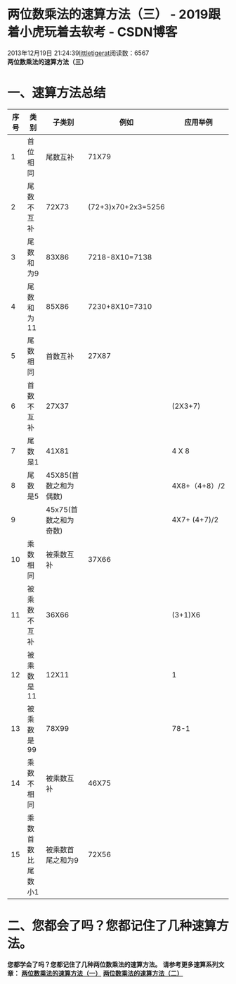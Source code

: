 # 两位数乘法的速算方法（三） - 2019跟着小虎玩着去软考 - CSDN博客
2013年12月19日 21:24:39[littletigerat](https://me.csdn.net/littletigerat)阅读数：6567
**两位数乘法的速算方法（三）**
# 一、速算方法总结
|**序号**|**类别**|**子类别**|**例如**|**应用举例**|
|----|----|----|----|----|
|1|首位相同|尾数互补|71X79||(7+1)x7||1x9|=5609|
|2|尾数不互补|72X73|(72+3)x70+2x3=5256| |
|3|尾数和为9|83X86|7218-8X10=7138| |
|4|尾数和为11|85X86|7230+8X10=7310| |
|5|尾数相同|首数互补|27X87||（2x8+7）||7x7|=2349|
|6|首数不互补|27X37||(2X3+7)||7X7|+(2+3-10)x7x10=999| |
|7|尾数是1|41X81|| 4 X 8|| 4+8 || 1 |=3321| |
|8|尾数是5|45X85(首数之和为偶数)||4X8+（4+8）/2||5X5|=3825| |
|9||45x75(首数之和为奇数)||4X7+ (4+7)/2||25+50|=3375注意(4+7)/2是取整数，不带余数| |
|10|乘数相同|被乘数互补|37X66||(3+1)X6||7X6|=2442|
|11|被乘数不互补|36X66||(3+1)X6||6X6|-(3X6-4X6)X10=2376| |
|12|被乘数是11|12X11|| 1 || 1+2 || 2 |=132| |
|13|被乘数是99|78X99||78-1||100-78|=7722| |
|14|乘数不相同|被乘数互补|46X75||(4+1)X7||6X5|+(4X5-(10-6)X7)X10=3450|
|15|乘数首数比尾数小1|被乘数首尾之和为9|72X56||(7+1)X5|2X6|+(7X6-8X5)X10=4032或者|(7+1)X5|(10-2)X(10-6)|=4032|
# 二、您都会了吗？您都记住了几种速算方法。
**您都学会了吗？您都记住了几种两位数乘法的速算方法。**
**请参考更多速算系列文章：**
**[两位数乘法的速算方法（一）](http://blog.csdn.net/littletigerat/article/details/17401891)**
**[两位数乘法的速算方法（二）](http://blog.csdn.net/littletigerat/article/details/17405009)**
